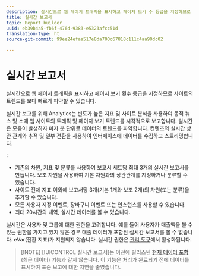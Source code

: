 ```yaml
---
description: 실시간으로 웹 페이지 트래픽을 표시하고 페이지 보기 수 등급을 지정하므로 사이트의 트렌드를 더욱 빠르게 파악할 수 있습니다.
title: 실시간 보고서
topic: Report builder
uuid: eb39b4a5-fb6f-476d-9383-e5323afcc51d
translation-type: ht
source-git-commit: 99ee24efaa517e8da700c67818c111c4aa90dc02

---
```



# 실시간 보고서

실시간으로 웹 페이지 트래픽을 표시하고 페이지 보기 횟수 등급을 지정하므로 사이트의 트렌드를 보다 빠르게 파악할 수 있습니다.

실시간 보고를 위해 Analytics는 빈도가 높은 지표 및 사이트 분석을 사용하여 동적 뉴스 및 소매 웹 사이트의 트래픽 및 페이지 보기 트렌드를 시각적으로 보고합니다. 실시간은 모음이 발생하자 마자 분 단위로 데이터의 트렌드를 파악합니다. 컨텐츠의 실시간 상관 관계와 추적 및 일부 전환을 사용하여 인터페이스에 데이터를 수집하고 스트리밍합니다.

:

* 기존의 차원, 지표 및 분류를 사용하여 보고서 세트당 최대 3개의 실시간 보고서를 만듭니다. 보조 차원을 사용하여 기본 차원과의 상관관계를 지정하거나 분류할 수 있습니다.
* 사이트 전체 지표 이외에 보고서당 3개(기본 1개와 보조 2개)의 차원(또는 분류)을 추가할 수 있습니다.
* 모든 사용자 지정 이벤트, 장바구니 이벤트 또는 인스턴스를 사용할 수 있습니다.
* 최대 20시간의 내역, 실시간 데이터를 볼 수 있습니다.

실시간은 사용자 및 그룹에 대한 권한을 고려합니다. 예를 들어 사용자가 매출액을 볼 수 있는 권한을 가지고 있지 않은 경우 매출 데이터가 포함된 실시간 보고서를 볼 수 없습니다. eVar(전환 지표)가 지원되지 않습니다. 실시간 권한은 [관리 도구](https://marketing.adobe.com/resources/help/en_US/reference/RealTime_Reports_Configuration.html)에서 활성화됩니다.

> [!NOTE] [!UICONTROL  실시간 보고서]는 이전에 릴리스된 [현재 데이터 포함](https://marketing.adobe.com/resources/help/ko_KR/arb/options.html)(최근 데이터) 기능과 같지 않습니다. 이 기능은 처리가 완료되기 전에 데이터를 표시하여 표준 보고에 대한 지연을 줄였습니다.

